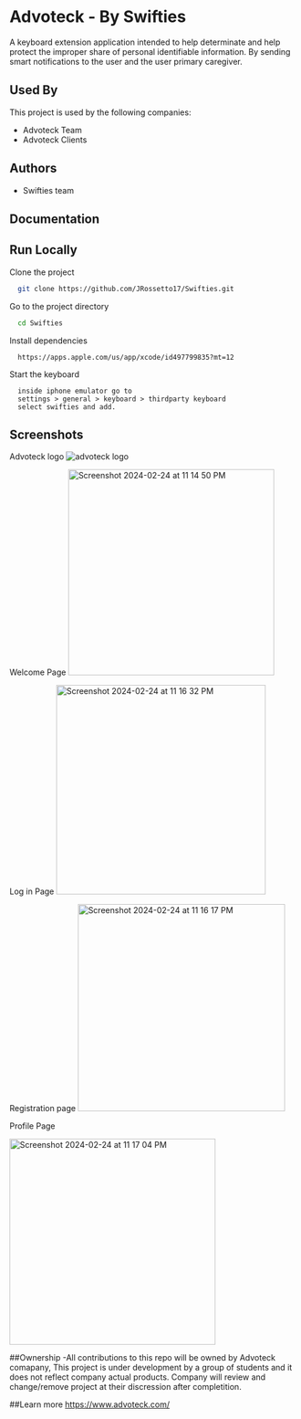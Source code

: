 
# Advoteck - By Swifties

A keyboard extension application intended to help determinate and help protect the improper share of personal identifiable information. By sending smart notifications to the user and the user primary caregiver.


## Used By

This project is used by the following companies:
- Advoteck Team
- Advoteck Clients


## Authors
- Swifties team


## Documentation


## Run Locally

Clone the project

```bash
  git clone https://github.com/JRossetto17/Swifties.git
```

Go to the project directory

```bash
  cd Swifties
```

Install dependencies

```xcode
  https://apps.apple.com/us/app/xcode/id497799835?mt=12
```

Start the keyboard

```iphone
  inside iphone emulator go to
  settings > general > keyboard > thirdparty keyboard 
  select swifties and add.
```


## Screenshots
Advoteck logo
![advoteck logo](https://github.com/JRossetto17/Swifties/assets/160461552/4771bb07-44b3-4062-9fee-329ecf205e88)

Welcome Page
<img width="361" alt="Screenshot 2024-02-24 at 11 14 50 PM" src="https://github.com/JRossetto17/Swifties/assets/160461552/3e004119-a14e-4a3d-bc54-500d9e276fbd">

Log in Page
<img width="367" alt="Screenshot 2024-02-24 at 11 16 32 PM" src="https://github.com/JRossetto17/Swifties/assets/160461552/80f4f2f7-d5e8-47df-b965-46eee0abb7b8">

Registration page
<img width="363" alt="Screenshot 2024-02-24 at 11 16 17 PM" src="https://github.com/JRossetto17/Swifties/assets/160461552/a1e22cc2-e45a-4484-a340-ea768522b980">

Profile Page

<img width="361" alt="Screenshot 2024-02-24 at 11 17 04 PM" src="https://github.com/JRossetto17/Swifties/assets/160461552/f159d71f-92a8-4450-abfd-67f0c453497a">

##Ownership
-All contributions to this repo will be owned by Advoteck comapany, This project is under development by a group of students and it does not reflect company actual products. 
Company will review and change/remove project at their discression after completition.

##Learn more
https://www.advoteck.com/
